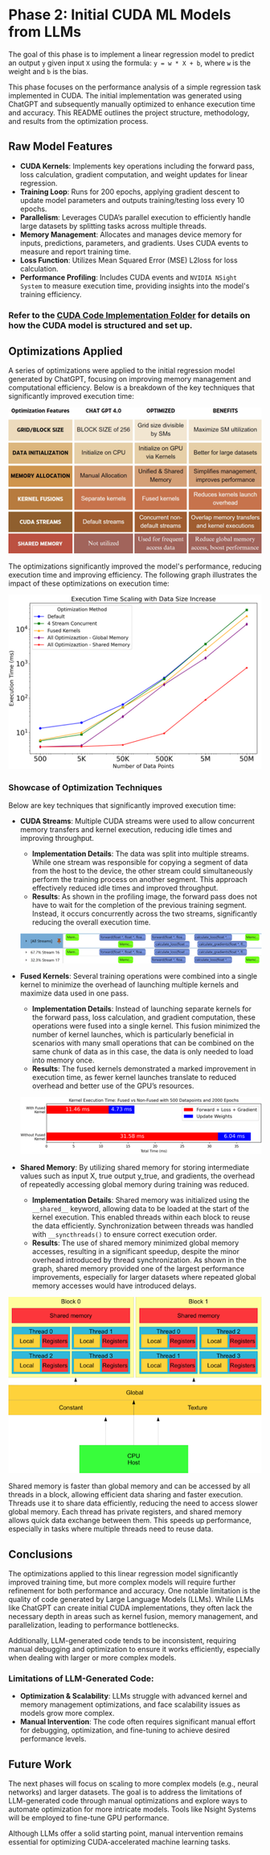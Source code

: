 # Phase 2: Initial CUDA ML Models from LLMs

The goal of this phase is to implement a linear regression model to predict an output `y` given input `X` using the formula: `y = w * X + b`, where `w` is the weight and `b` is the bias.

This phase focuses on the performance analysis of a simple regression task implemented in CUDA. The initial implementation was generated using ChatGPT and subsequently manually optimized to enhance execution time and accuracy. This README outlines the project structure, methodology, and results from the optimization process.

## Raw Model Features

- **CUDA Kernels**: Implements key operations including the forward pass, loss calculation, gradient computation, and weight updates for linear regression.
- **Training Loop**: Runs for 200 epochs, applying gradient descent to update model parameters and outputs training/testing loss every 10 epochs.
- **Parallelism**: Leverages CUDA’s parallel execution to efficiently handle large datasets by splitting tasks across multiple threads.
- **Memory Management**: Allocates and manages device memory for inputs, predictions, parameters, and gradients. Uses CUDA events to measure and report training time.
- **Loss Function**: Utilizes Mean Squared Error (MSE) L2loss for loss calculation.
- **Performance Profiling**: Includes CUDA events and `NVIDIA NSight System` to measure execution time, providing insights into the model's training efficiency.

### Refer to the [CUDA Code Implementation Folder](./cuda_models/) for details on how the CUDA model is structured and set up.

## Optimizations Applied

A series of optimizations were applied to the initial regression model generated by ChatGPT, focusing on improving memory management and computational efficiency. Below is a breakdown of the key techniques that significantly improved execution time:

![Optimization Methods](./images/optimization_methods.png)

The optimizations significantly improved the model's performance, reducing execution time and improving efficiency. The following graph illustrates the impact of these optimizations on execution time:

![Execution Time](./images/execution_time_cuda.png)

### Showcase of Optimization Techniques

Below are key techniques that significantly improved execution time:

- **CUDA Streams**: Multiple CUDA streams were used to allow concurrent memory transfers and kernel execution, reducing idle times and improving throughput.

  - **Implementation Details**: The data was split into multiple streams. While one stream was responsible for copying a segment of data from the host to the device, the other stream could simultaneously perform the training process on another segment. This approach effectively reduced idle times and improved throughput. 
  - **Results**: As shown in the profiling image, the forward pass does not have to wait for the completion of the previous training segment. Instead, it occurs concurrently across the two streams, significantly reducing the overall execution time.

  ![Concurrent streams](./images/concurrent_streams.png)

- **Fused Kernels**: Several training operations were combined into a single kernel to minimize the overhead of launching multiple kernels and maximize data used in one pass.

  - **Implementation Details**: Instead of launching separate kernels for the forward pass, loss calculation, and gradient computation, these operations were fused into a single kernel. This fusion minimized the number of kernel launches, which is particularly beneficial in scenarios with many small operations that can be combined on the same chunk of data as in this case, the data is only needed to load into memory once.
  - **Results**: The fused kernels demonstrated a marked improvement in execution time, as fewer kernel launches translate to reduced overhead and better use of the GPU’s resources.

  ![Fused Kernels](./images/fused_kernel.png)

- **Shared Memory**: By utilizing shared memory for storing intermediate values such as input X, true output y_true, and gradients, the overhead of repeatedly accessing global memory during training was reduced.

  - **Implementation Details**:  Shared memory was initialized using the ```__shared__``` keyword, allowing data to be loaded at the start of the kernel execution. This enabled threads within each block to reuse the data efficiently. Synchronization between threads was handled with ```__syncthreads()``` to ensure correct execution order.
  - **Results**: The use of shared memory minimized global memory accesses, resulting in a significant speedup, despite the minor overhead introduced by thread synchronization. As shown in the graph, shared memory provided one of the largest performance improvements, especially for larger datasets where repeated global memory accesses would have introduced delays.

<p align="center">
  <img src="./images/shared_global_diagram.png" alt="Shared Memory Diagram">
</p>

Shared memory is faster than global memory and can be accessed by all threads in a block, allowing efficient data sharing and faster execution. Threads use it to share data efficiently, reducing the need to access slower global memory. Each thread has private registers, and shared memory allows quick data exchange between them. This speeds up performance, especially in tasks where multiple threads need to reuse data.

## Conclusions

The optimizations applied to this linear regression model significantly improved training time, but more complex models will require further refinement for both performance and accuracy. One notable limitation is the quality of code generated by Large Language Models (LLMs). While LLMs like ChatGPT can create initial CUDA implementations, they often lack the necessary depth in areas such as kernel fusion, memory management, and parallelization, leading to performance bottlenecks.

Additionally, LLM-generated code tends to be inconsistent, requiring manual debugging and optimization to ensure it works efficiently, especially when dealing with larger or more complex models.

### Limitations of LLM-Generated Code:
- **Optimization & Scalability**: LLMs struggle with advanced kernel and memory management optimizations, and face scalability issues as models grow more complex.
- **Manual Intervention**: The code often requires significant manual effort for debugging, optimization, and fine-tuning to achieve desired performance levels.

## Future Work

The next phases will focus on scaling to more complex models (e.g., neural networks) and larger datasets. The goal is to address the limitations of LLM-generated code through manual optimizations and explore ways to automate optimization for more intricate models. Tools like Nsight Systems will be employed to fine-tune GPU performance.

Although LLMs offer a solid starting point, manual intervention remains essential for optimizing CUDA-accelerated machine learning tasks.